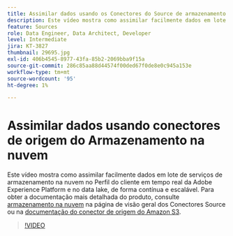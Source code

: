 ```yaml
---
title: Assimilar dados usando os Conectores do Source de armazenamento na nuvem
description: Este vídeo mostra como assimilar facilmente dados em lote de serviços de armazenamento na nuvem no Perfil do cliente em tempo real da Adobe Experience Platform e no data lake, de forma contínua e escalável.
feature: Sources
role: Data Engineer, Data Architect, Developer
level: Intermediate
jira: KT-3827
thumbnail: 29695.jpg
exl-id: 406b4545-8977-43fa-85b2-2069bba9f15a
source-git-commit: 286c85aa88d44574f00ded67f0de8e0c945a153e
workflow-type: tm+mt
source-wordcount: '95'
ht-degree: 1%

---
```


# Assimilar dados usando conectores de origem do Armazenamento na nuvem

Este vídeo mostra como assimilar facilmente dados em lote de serviços de armazenamento na nuvem no Perfil do cliente em tempo real da Adobe Experience Platform e no data lake, de forma contínua e escalável. Para obter a documentação mais detalhada do produto, consulte [armazenamento na nuvem](https://experienceleague.adobe.com/docs/experience-platform/sources/home.html?lang=en#cloud-storage) na página de visão geral dos Conectores Source ou na [documentação do conector de origem do Amazon S3](https://experienceleague.adobe.com/docs/experience-platform/sources/ui-tutorials/create/cloud-storage/s3.html?lang=pt-BR).

>[!VIDEO](https://video.tv.adobe.com/v/29695?learn=on&enablevpops)
